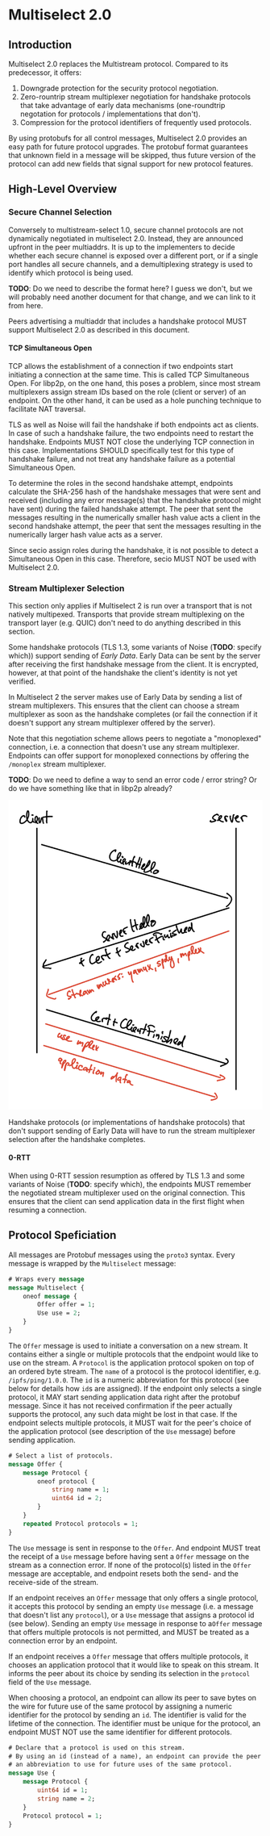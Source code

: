 # Multiselect 2.0

## Introduction

Multiselect 2.0 replaces the Multistream protocol. Compared to its predecessor, it offers:

1. Downgrade protection for the security protocol negotiation.
2. Zero-rountrip stream multiplexer negotiation for handshake protocols that take advantage of early data mechanisms (one-roundtrip negotation for protocols / implementations that don't).
3. Compression for the protocol identifiers of frequently used protocols.

By using protobufs for all control messages, Multiselect 2.0 provides an easy path for future protocol upgrades. The protobuf format guarantees that unknown field in a message will be skipped, thus future version of the protocol can add new fields that signal support for new protocol features.

## High-Level Overview

### Secure Channel Selection

Conversely to multistream-select 1.0, secure channel protocols are not dynamically negotiated in multiselect 2.0. Instead, they are announced upfront in the peer multiaddrs. It is up to the implementers to decide whether each secure channel is exposed over a different port, or if a single port handles all secure channels, and a demultiplexing strategy is used to identify which protocol is being used.

**TODO**: Do we need to describe the format here? I guess we don't, but we will probably need another document for that change, and we can link to it from here.

Peers advertising a multiaddr that includes a handshake protocol MUST support Multiselect 2.0 as described in this document.

#### TCP Simultaneous Open

TCP allows the establishment of a connection if two endpoints start initiating a connection at the same time. This is called TCP Simultaneous Open. For libp2p, on the one hand, this poses a problem, since most stream multiplexers assign stream IDs based on the role (client or server) of an endpoint. On the other hand, it can be used as a hole punching technique to facilitate NAT traversal.

TLS as well as Noise will fail the handshake if both endpoints act as clients. In case of such a handshake failure, the two endpoints need to restart the handshake. Endpoints MUST NOT close the underlying TCP connection in this case. Implementations SHOULD specifically test for this type of handshake failure, and not treat any handshake failure as a potential Simultaneous Open.

To determine the roles in the second handshake attempt, endpoints calculate the SHA-256 hash of the handshake messages that were sent and received (including any error message(s) that the handshake protocol might have sent) during the failed handshake attempt.
The peer that sent the messages resulting in the numerically smaller hash value acts a client in the second handshake attempt, the peer that sent the messages resulting in the numerically larger hash value acts as a server.

Since secio assign roles during the handshake, it is not possible to detect a Simultaneous Open in this case. Therefore, secio MUST NOT be used with Multiselect 2.0.

### Stream Multiplexer Selection

This section only applies if Multiselect 2 is run over a transport that is not natively multipexed. Transports that provide stream multiplexing on the transport layer (e.g. QUIC) don't need to do anything described in this section.

Some handshake protocols (TLS 1.3, some variants of Noise (**TODO**: specify which)) support sending of *Early Data*. Early Data can be sent by the server after receiving the first handshake message from the client. It is encrypted, however, at that point of the handshake the client's identity is not yet verified.

In Multiselect 2 the server makes use of Early Data by sending a list of stream multiplexers. This ensures that the client can choose a stream multiplexer as soon as the handshake completes (or fail the connection if it doesn't support any stream multiplexer offered by the server).

Note that this negotiation scheme allows peers to negotiate a "monoplexed" connection, i.e. a connection that doesn't use any stream multiplexer. Endpoints can offer support for monoplexed connections by offering the `/monoplex` stream multiplexer.

**TODO**: Do we need to define a way to send an error code / error string? Or do we have something like that in libp2p already?

![](handshake.png)

Handshake protocols (or implementations of handshake protocols) that don't support sending of Early Data will have to run the stream multiplexer selection after the handshake completes.

#### 0-RTT

When using 0-RTT session resumption as offered by TLS 1.3 and some variants of Noise (**TODO**: specify which), the endpoints MUST remember the negotiated stream multiplexer used on the original connection. This ensures that the client can send application data in the first flight when resuming a connection.

## Protocol Speficiation

All messages are Protobuf messages using the `proto3` syntax. Every message is wrapped by the `Multiselect` message:

```protobuf
# Wraps every message
message Multiselect {
    oneof message {
        Offer offer = 1;
        Use use = 2;
    }
}
```

The `Offer` message is used to initiate a conversation on a new stream. It contains either a single or multiple protocols that the endpoint would like to use on the stream.
A `Protocol` is the application protocol spoken on top of an ordered byte stream. The `name` of a protocol is the protocol identifier, e.g. `/ipfs/ping/1.0.0`. The `id` is a numeric abbreviation for this protocol (see below for details how `id`s are assigned).
If the endpoint only selects a single protocol, it MAY start sending application data right after the protobuf message. Since it has not received confirmation if the peer actually supports the protocol, any such data might be lost in that case.
If the endpoint selects multiple protocols, it MUST wait for the peer's choice of the application protocol (see description of the `Use` message) before sending application.

```protobuf
# Select a list of protocols.
message Offer {
    message Protocol {
        oneof protocol {
            string name = 1;
            uint64 id = 2;
        }
    }
    repeated Protocol protocols = 1;
}
```

The `Use` message is sent in response to the `Offer`. And endpoint MUST treat the receipt of a `Use` message before having sent a `Offer` message on the stream as a connection error.
If none of the protocol(s) listed in the `Offer` message are acceptable, and endpoint resets both the send- and the receive-side of the stream.

If an endpoint receives an  `Offer` message that only offers a single protocol, it accepts this protocol by sending an empty `Use` message (i.e. a message that doesn't list any `protocol`), or a `Use` message that assigns a protocol id (see below). Sending an empty `Use` message in response to a`Offer` message that offers multiple protocols is not permitted, and MUST be treated as a connection error by an endpoint.

If an endpoint receives a `Offer` message that offers multiple protocols, it chooses an application protocol that it would like to speak on this stream. It informs the peer about its choice by sending its selection in the `protocol` field of the `Use` message.

When choosing a protocol, an endpoint can allow its peer to save bytes on the wire for future use of the same protocol by assigning a numeric identifier for the protocol by sending an `id`. The identifier is valid for the lifetime of the connection. The identifier must be unique for the protocol, an endpoint MUST NOT use the same identifier for different protocols.

```protobuf
# Declare that a protocol is used on this stream.
# By using an id (instead of a name), an endpoint can provide the peer
# an abbreviation to use for future uses of the same protocol.
message Use {
    message Protocol {
        uint64 id = 1;
        string name = 2;
    }
    Protocol protocol = 1;
}
```

